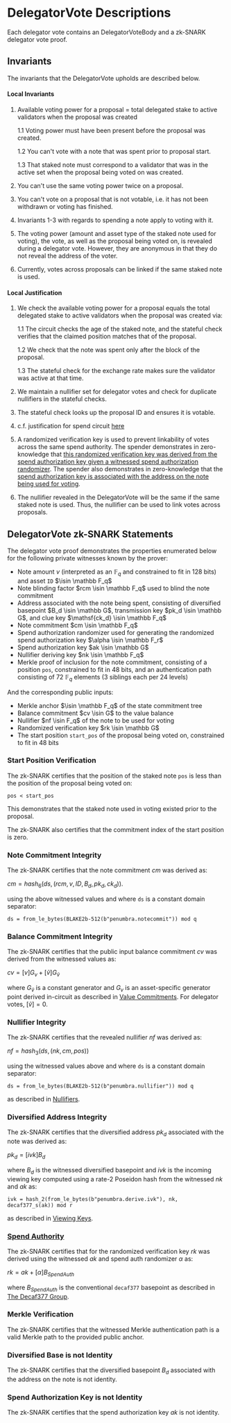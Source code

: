 # DelegatorVote Descriptions

Each delegator vote contains an DelegatorVoteBody and a zk-SNARK delegator vote proof.

## Invariants

The invariants that the DelegatorVote upholds are described below.

#### Local Invariants

1. Available voting power for a proposal = total delegated stake to active validators when the proposal was created

    1.1 Voting power must have been present before the proposal was created.

    1.2 You can't vote with a note that was spent prior to proposal start.

    1.3 That staked note must correspond to a validator that was in the active set when the
proposal being voted on was created.

2. You can't use the same voting power twice on a proposal.

3. You can't vote on a proposal that is not votable, i.e. it has not been withdrawn or voting has finished.

4. Invariants 1-3 with regards to spending a note apply to voting with it.

5. The voting power (amount and asset type of the staked note used for voting), the vote, as well as the proposal being voted on, is revealed during a delegator vote. However, they are anonymous in that they do not reveal the address of the voter.

6. Currently, votes across proposals can be linked if the same staked note is used.

#### Local Justification

1. We check the available voting power for a proposal equals the total delegated stake to active validators when the proposal was created via:

    1.1 The circuit checks the age of the staked note, and the stateful check verifies that the claimed position matches that of the proposal.

    1.2 We check that the note was spent only after the block of the proposal.

    1.3 The stateful check for the exchange rate makes sure the validator was active at that time.

2. We maintain a nullifier set for delegator votes and check for duplicate nullifiers in the stateful checks.

3. The stateful check looks up the proposal ID and ensures it is votable.

4. c.f. justification for spend circuit [here](../../shielded_pool/action/spend.md)

5. A randomized verification key is used to prevent linkability of votes across the same spend authority. The spender demonstrates in zero-knowledge that [this randomized verification key was derived from the spend authorization key given a witnessed spend authorization randomizer](#spend-authority). The spender also demonstrates in zero-knowledge that the [spend authorization key is associated with the address on the note being used for voting](#diversified-address-integrity).

6. The nullifier revealed in the DelegatorVote will be the same if the same staked note is used. Thus, the nullifier can be used to link votes across proposals.

## DelegatorVote zk-SNARK Statements

The delegator vote proof demonstrates the properties enumerated below for the following private witnesses known by the prover:

* Note amount $v$ (interpreted as an $\mathbb F_q$ and constrained to fit in 128 bits) and asset `ID` $\isin \mathbb F_q$
* Note blinding factor $rcm \isin \mathbb F_q$ used to blind the note commitment
* Address associated with the note being spent, consisting of diversified basepoint $B_d \isin \mathbb G$,
transmission key $pk_d \isin \mathbb G$, and clue key $\mathsf{ck_d} \isin \mathbb F_q$
* Note commitment $cm \isin \mathbb F_q$
* Spend authorization randomizer used for generating the randomized spend authorization key $\alpha \isin \mathbb F_r$
* Spend authorization key $ak \isin \mathbb G$
* Nullifier deriving key $nk \isin \mathbb F_q$
* Merkle proof of inclusion for the note commitment, consisting of a position `pos`, constrained to fit in 48 bits, and an authentication path consisting of 72 $\mathbb F_q$ elements (3 siblings each per 24 levels)

And the corresponding public inputs:

* Merkle anchor $\isin \mathbb F_q$ of the state commitment tree
* Balance commitment $cv \isin G$ to the value balance
* Nullifier $nf \isin F_q$ of the note to be used for voting
* Randomized verification key $rk \isin \mathbb G$
* The start position `start_pos` of the proposal being voted on, constrained to fit in 48 bits

### Start Position Verification

The zk-SNARK certifies that the position of the staked note `pos` is less than the position of the proposal being voted on:

`pos < start_pos`

This demonstrates that the staked note used in voting existed prior to the proposal.

The zk-SNARK also certifies that the commitment index of the start position is zero.

### Note Commitment Integrity

The zk-SNARK certifies that the note commitment $cm$ was derived as:

$cm = hash_6(ds, (rcm, v, ID, B_d, pk_d, ck_d))$.

using the above witnessed values and where `ds` is a constant domain separator:

`ds = from_le_bytes(BLAKE2b-512(b"penumbra.notecommit")) mod q`

### Balance Commitment Integrity

The zk-SNARK certifies that the public input balance commitment $cv$ was derived from the witnessed values as:

$cv = [v] G_v + [\widetilde{v}] G_{\widetilde{v}}$

where $G_{\widetilde{v}}$ is a constant generator and $G_v$ is an asset-specific generator point derived in-circuit as described in [Value Commitments](../../protocol/value_commitments.md). For delegator votes, $[\widetilde{v}] = 0$.

### Nullifier Integrity

The zk-SNARK certifies that the revealed nullifier $nf$ was derived as:

$nf = hash_3(ds, (nk, cm, pos))$

using the witnessed values above and where `ds` is a constant domain separator:

`ds = from_le_bytes(BLAKE2b-512(b"penumbra.nullifier")) mod q`

as described in [Nullifiers](../notes/nullifiers.md).

### Diversified Address Integrity

The zk-SNARK certifies that the diversified address $pk_d$ associated with the note was derived as:

$pk_d ​= [ivk] B_d$

where $B_d$ is the witnessed diversified basepoint and $ivk$ is the incoming viewing key computed using a rate-2 Poseidon hash from the witnessed $nk$ and $ak$ as:

`ivk = hash_2(from_le_bytes(b"penumbra.derive.ivk"), nk, decaf377_s(ak)) mod r`

as described in [Viewing Keys](../addresses_keys/viewing_keys.md).

### [Spend Authority](#spend-authority)

The zk-SNARK certifies that for the randomized verification key $rk$ was derived using the witnessed $ak$ and spend auth randomizer $\alpha$ as:

$rk = ak + [\alpha]B_{SpendAuth}$

where $B_{SpendAuth}$ is the conventional `decaf377` basepoint as described in [The Decaf377 Group](../../crypto/decaf377.md).

### Merkle Verification

The zk-SNARK certifies that the witnessed Merkle authentication path is a valid Merkle path to the provided public anchor.

### Diversified Base is not Identity

The zk-SNARK certifies that the diversified basepoint $B_d$ associated with the address on the note is not identity.

### Spend Authorization Key is not Identity

The zk-SNARK certifies that the spend authorization key $ak$ is not identity.

